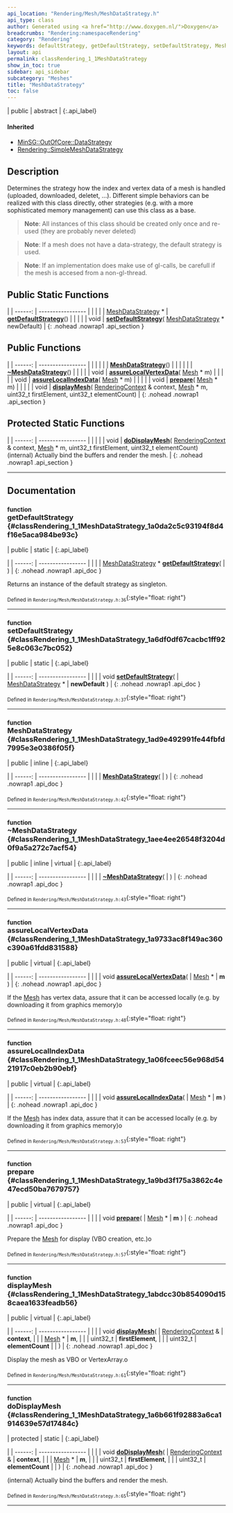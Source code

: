```yaml
---
api_location: "Rendering/Mesh/MeshDataStrategy.h"
api_type: class
author: Generated using <a href="http://www.doxygen.nl/">Doxygen</a>
breadcrumbs: "Rendering:namespaceRendering"
category: "Rendering"
keywords: defaultStrategy, getDefaultStrategy, setDefaultStrategy, MeshDataStrategy, ~MeshDataStrategy, assureLocalVertexData, assureLocalIndexData, prepare, displayMesh, doDisplayMesh
layout: api
permalink: classRendering_1_1MeshDataStrategy
show_in_toc: true
sidebar: api_sidebar
subcategory: "Meshes"
title: "MeshDataStrategy"
toc: false
---
```


| public | abstract |
{:.api_label}

#### Inherited

* [MinSG::OutOfCore::DataStrategy](classMinSG_1_1OutOfCore_1_1DataStrategy)
* [Rendering::SimpleMeshDataStrategy](classRendering_1_1SimpleMeshDataStrategy)


## Description



Determines the strategy how the index and vertex data of a mesh is handled (uploaded, downloaded, deletet, ...). Different simple behaviors can be realized with this class directly, other strategies (e.g. with a more sophisticated memory management) can use this class as a base.


> **Note**: All instances of this class should be created only once and re-used (they are probably never deleted)



> **Note**: If a mesh does not have a data-strategy, the default strategy is used.



> **Note**: If an implementation does make use of gl-calls, be carefull if the mesh is accesed from a non-gl-thread.






## Public Static Functions

|
| ------: | ----------------- |
|  | |
| [MeshDataStrategy](classRendering_1_1MeshDataStrategy) * | **[getDefaultStrategy](#classRendering_1_1MeshDataStrategy_1a0da2c5c93194f8d4f16e5aca984be93c)**() |
|  | |
| void | **[setDefaultStrategy](#classRendering_1_1MeshDataStrategy_1a6df0df67cacbc1ff925e8c063c7bc052)**( [MeshDataStrategy](classRendering_1_1MeshDataStrategy) * newDefault) |
{: .nohead .nowrap1 .api_section }


## Public Functions

|
| ------: | ----------------- |
|  | |
|  | **[MeshDataStrategy](#classRendering_1_1MeshDataStrategy_1ad9e492991fe44fbfd7995e3e0386f05f)**() |
|  | |
|  | **[~MeshDataStrategy](#classRendering_1_1MeshDataStrategy_1aee4ee26548f3204d0f9a5a272c7acf54)**() |
|  | |
| void | **[assureLocalVertexData](#classRendering_1_1MeshDataStrategy_1a9733ac8f149ac360c390a61fdd831588)**( [Mesh](classRendering_1_1Mesh) * m) |
|  | |
| void | **[assureLocalIndexData](#classRendering_1_1MeshDataStrategy_1a06fceec56e968d5421917c0eb2b90ebf)**( [Mesh](classRendering_1_1Mesh) * m) |
|  | |
| void | **[prepare](#classRendering_1_1MeshDataStrategy_1a9bd3f175a3862c4e47ecd50ba7679757)**( [Mesh](classRendering_1_1Mesh) * m) |
|  | |
| void | **[displayMesh](#classRendering_1_1MeshDataStrategy_1abdcc30b854090d158caea1633feadb56)**( [RenderingContext](classRendering_1_1RenderingContext) & context,  [Mesh](classRendering_1_1Mesh) * m, uint32_t firstElement, uint32_t elementCount) |
{: .nohead .nowrap1 .api_section }


## Protected Static Functions

|
| ------: | ----------------- |
|  | |
| void | **[doDisplayMesh](#classRendering_1_1MeshDataStrategy_1a6b661f92883a6ca1914639e57d17484c)**( [RenderingContext](classRendering_1_1RenderingContext) & context,  [Mesh](classRendering_1_1Mesh) * m, uint32_t firstElement, uint32_t elementCount) <br/> (internal) Actually bind the buffers and render the mesh. |
{: .nohead .nowrap1 .api_section }


-------------------------------------------------------------------

## Documentation

### <small>function</small><br/> getDefaultStrategy {#classRendering_1_1MeshDataStrategy_1a0da2c5c93194f8d4f16e5aca984be93c}

| public | static |
{:.api_label}

|
| ------: | ----------------- |
|  |
| [MeshDataStrategy](classRendering_1_1MeshDataStrategy) * **[getDefaultStrategy](#classRendering_1_1MeshDataStrategy_1a0da2c5c93194f8d4f16e5aca984be93c)**( |  ) |
{: .nohead .nowrap1 .api_doc }



Returns an instance of the default strategy as singleton.



<sub>Defined in `Rendering/Mesh/MeshDataStrategy.h:36`</sub>{:style="float: right"}

-------------------------------------------------------------------

### <small>function</small><br/> setDefaultStrategy {#classRendering_1_1MeshDataStrategy_1a6df0df67cacbc1ff925e8c063c7bc052}

| public | static |
{:.api_label}

|
| ------: | ----------------- |
|  |
| void **[setDefaultStrategy](#classRendering_1_1MeshDataStrategy_1a6df0df67cacbc1ff925e8c063c7bc052)**( |  [MeshDataStrategy](classRendering_1_1MeshDataStrategy) * | **newDefault** ) |
{: .nohead .nowrap1 .api_doc }





<sub>Defined in `Rendering/Mesh/MeshDataStrategy.h:37`</sub>{:style="float: right"}

-------------------------------------------------------------------

### <small>function</small><br/> MeshDataStrategy {#classRendering_1_1MeshDataStrategy_1ad9e492991fe44fbfd7995e3e0386f05f}

| public | inline |
{:.api_label}

|
| ------: | ----------------- |
|  |
|  **[MeshDataStrategy](#classRendering_1_1MeshDataStrategy_1ad9e492991fe44fbfd7995e3e0386f05f)**( |  ) |
{: .nohead .nowrap1 .api_doc }





<sub>Defined in `Rendering/Mesh/MeshDataStrategy.h:42`</sub>{:style="float: right"}

-------------------------------------------------------------------

### <small>function</small><br/> ~MeshDataStrategy {#classRendering_1_1MeshDataStrategy_1aee4ee26548f3204d0f9a5a272c7acf54}

| public | inline | virtual |
{:.api_label}

|
| ------: | ----------------- |
|  |
|  **[~MeshDataStrategy](#classRendering_1_1MeshDataStrategy_1aee4ee26548f3204d0f9a5a272c7acf54)**( |  ) |
{: .nohead .nowrap1 .api_doc }





<sub>Defined in `Rendering/Mesh/MeshDataStrategy.h:43`</sub>{:style="float: right"}

-------------------------------------------------------------------

### <small>function</small><br/> assureLocalVertexData {#classRendering_1_1MeshDataStrategy_1a9733ac8f149ac360c390a61fdd831588}

| public | virtual |
{:.api_label}

|
| ------: | ----------------- |
|  |
| void **[assureLocalVertexData](#classRendering_1_1MeshDataStrategy_1a9733ac8f149ac360c390a61fdd831588)**( |  [Mesh](classRendering_1_1Mesh) * | **m** ) |
{: .nohead .nowrap1 .api_doc }



If the [Mesh](classRendering_1_1Mesh) has vertex data, assure that it can be accessed locally (e.g. by downloading it from graphics memory)o



<sub>Defined in `Rendering/Mesh/MeshDataStrategy.h:48`</sub>{:style="float: right"}

-------------------------------------------------------------------

### <small>function</small><br/> assureLocalIndexData {#classRendering_1_1MeshDataStrategy_1a06fceec56e968d5421917c0eb2b90ebf}

| public | virtual |
{:.api_label}

|
| ------: | ----------------- |
|  |
| void **[assureLocalIndexData](#classRendering_1_1MeshDataStrategy_1a06fceec56e968d5421917c0eb2b90ebf)**( |  [Mesh](classRendering_1_1Mesh) * | **m** ) |
{: .nohead .nowrap1 .api_doc }



If the [Mesh](classRendering_1_1Mesh) has index data, assure that it can be accessed locally (e.g. by downloading it from graphics memory)o



<sub>Defined in `Rendering/Mesh/MeshDataStrategy.h:53`</sub>{:style="float: right"}

-------------------------------------------------------------------

### <small>function</small><br/> prepare {#classRendering_1_1MeshDataStrategy_1a9bd3f175a3862c4e47ecd50ba7679757}

| public | virtual |
{:.api_label}

|
| ------: | ----------------- |
|  |
| void **[prepare](#classRendering_1_1MeshDataStrategy_1a9bd3f175a3862c4e47ecd50ba7679757)**( |  [Mesh](classRendering_1_1Mesh) * | **m** ) |
{: .nohead .nowrap1 .api_doc }



Prepare the [Mesh](classRendering_1_1Mesh) for display (VBO creation, etc.)o



<sub>Defined in `Rendering/Mesh/MeshDataStrategy.h:57`</sub>{:style="float: right"}

-------------------------------------------------------------------

### <small>function</small><br/> displayMesh {#classRendering_1_1MeshDataStrategy_1abdcc30b854090d158caea1633feadb56}

| public | virtual |
{:.api_label}

|
| ------: | ----------------- |
|  |
| void **[displayMesh](#classRendering_1_1MeshDataStrategy_1abdcc30b854090d158caea1633feadb56)**( |  [RenderingContext](classRendering_1_1RenderingContext) & | **context**, |
| |  [Mesh](classRendering_1_1Mesh) * | **m**, |
| | uint32_t | **firstElement**, |
| | uint32_t | **elementCount** |
|   ) |
{: .nohead .nowrap1 .api_doc }



Display the mesh as VBO or VertexArray.o



<sub>Defined in `Rendering/Mesh/MeshDataStrategy.h:61`</sub>{:style="float: right"}

-------------------------------------------------------------------

### <small>function</small><br/> doDisplayMesh {#classRendering_1_1MeshDataStrategy_1a6b661f92883a6ca1914639e57d17484c}

| protected | static |
{:.api_label}

|
| ------: | ----------------- |
|  |
| void **[doDisplayMesh](#classRendering_1_1MeshDataStrategy_1a6b661f92883a6ca1914639e57d17484c)**( |  [RenderingContext](classRendering_1_1RenderingContext) & | **context**, |
| |  [Mesh](classRendering_1_1Mesh) * | **m**, |
| | uint32_t | **firstElement**, |
| | uint32_t | **elementCount** |
|   ) |
{: .nohead .nowrap1 .api_doc }

(internal) Actually bind the buffers and render the mesh.





<sub>Defined in `Rendering/Mesh/MeshDataStrategy.h:65`</sub>{:style="float: right"}

-------------------------------------------------------------------

